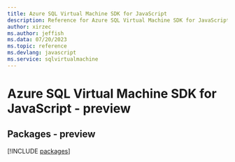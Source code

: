 ```yaml
---
title: Azure SQL Virtual Machine SDK for JavaScript
description: Reference for Azure SQL Virtual Machine SDK for JavaScript
author: xirzec
ms.author: jeffish
ms.data: 07/20/2023
ms.topic: reference
ms.devlang: javascript
ms.service: sqlvirtualmachine
---
```

# Azure SQL Virtual Machine SDK for JavaScript - preview
## Packages - preview
[!INCLUDE [packages](sql-virtual-machine-index.md)]